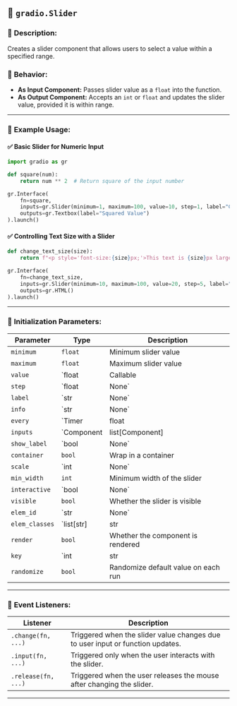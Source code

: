 ## 📌 **`gradio.Slider`**  

### 🔹 **Description:**  
Creates a slider component that allows users to select a value within a specified range.  

### 🔹 **Behavior:**  
- **As Input Component:** Passes slider value as a `float` into the function.  
- **As Output Component:** Accepts an `int` or `float` and updates the slider value, provided it is within range.  

---

### 🔹 **Example Usage:**
#### ✅ **Basic Slider for Numeric Input**
```python
import gradio as gr

def square(num):
    return num ** 2  # Return square of the input number

gr.Interface(
    fn=square,
    inputs=gr.Slider(minimum=1, maximum=100, value=10, step=1, label="Choose a number"),
    outputs=gr.Textbox(label="Squared Value")
).launch()
```

#### ✅ **Controlling Text Size with a Slider**
```python
def change_text_size(size):
    return f"<p style='font-size:{size}px;'>This text is {size}px large!</p>"

gr.Interface(
    fn=change_text_size,
    inputs=gr.Slider(minimum=10, maximum=100, value=20, step=5, label="Font Size"),
    outputs=gr.HTML()
).launch()
```

---

### 🔹 **Initialization Parameters:**  
| Parameter | Type | Description |
|-----------|------|-------------|
| `minimum` | `float` | Minimum slider value |
| `maximum` | `float` | Maximum slider value |
| `value` | `float | Callable | None` | Default slider value |
| `step` | `float | None` | Step size for increments |
| `label` | `str | None` | Label for the slider |
| `info` | `str | None` | Additional information about the slider |
| `every` | `Timer | float | None` | Auto-refresh interval |
| `inputs` | `Component | list[Component] | set[Component] | None` | Input dependencies |
| `show_label` | `bool | None` | Display label or not |
| `container` | `bool` | Wrap in a container |
| `scale` | `int | None` | Relative size compared to other components |
| `min_width` | `int` | Minimum width of the slider |
| `interactive` | `bool | None` | Allows user interaction if `True` |
| `visible` | `bool` | Whether the slider is visible |
| `elem_id` | `str | None` | Custom HTML element ID |
| `elem_classes` | `list[str] | str | None` | Custom CSS classes |
| `render` | `bool` | Whether the component is rendered |
| `key` | `int | str | None` | Unique identifier |
| `randomize` | `bool` | Randomize default value on each run |

---

### 🔹 **Event Listeners:**  
| Listener | Description |
|----------|-------------|
| `.change(fn, ...)` | Triggered when the slider value changes due to user input or function updates. |
| `.input(fn, ...)` | Triggered only when the user interacts with the slider. |
| `.release(fn, ...)` | Triggered when the user releases the mouse after changing the slider. |

---
